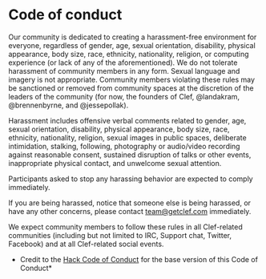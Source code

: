 # Code of conduct

Our community is dedicated to creating a harassment-free environment for everyone, regardless of gender, age, sexual orientation, disability, physical appearance, body size, race, ethnicity, nationality, religion, or computing experience (or lack of any of the aforementioned). We do not tolerate harassment of community members in any form. Sexual language and imagery is not appropriate. Community members violating these rules may be sanctioned or removed from community spaces at the discretion of the leaders of the community (for now, the founders of Clef, @landakram, @brennenbyrne, and @jessepollak).

Harassment includes offensive verbal comments related to gender, age, sexual orientation, disability, physical appearance, body size, race, ethnicity, nationality, religion, sexual images in public spaces, deliberate intimidation, stalking, following, photography or audio/video recording against reasonable consent, sustained disruption of talks or other events, inappropriate physical contact, and unwelcome sexual attention.

Participants asked to stop any harassing behavior are expected to comply immediately.

If you are being harassed, notice that someone else is being harassed, or have any other concerns, please contact team@getclef.com immediately.

We expect community members to follow these rules in all Clef-related communities (including but not limited to IRC, Support chat, Twitter, Facebook) and at all Clef-related social events.

* Credit to the [Hack Code of Conduct](http://hackcodeofconduct.org/) for the base version of this Code of Conduct*
